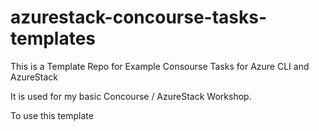 # azurestack-concourse-tasks-templates
This is a Template Repo for Example Consourse Tasks for Azure CLI and AzureStack


It is used for my basic Concourse / AzureStack Workshop.

To use this template
